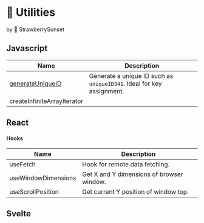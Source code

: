 # :bookmark: Utilities
by :strawberry: StrawberrySunset


## Javascript
| Name                  | Description |
| -----------           | ----------- |
| [generateUniqueID](https://github.com/strawberrysunset/utilities/blob/master/js/generateUniqueID.js) | Generate a unique ID such as `uniqueID341`. Ideal for key assignment. |
| createInfiniteArrayIterator   |  |


## React
#### Hooks

| Name                  | Description |
| -----------           | ----------- |
| useFetch              | Hook for remote data fetching. |
| useWindowDimensions   | Get X and Y dimensions of browser window. |
| useScrollPosition     | Get current Y position of window top. |



## Svelte
